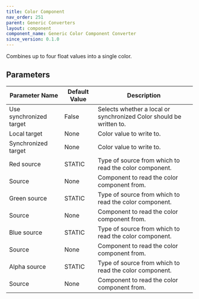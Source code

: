```yaml
---
title: Color Component
nav_order: 251
parent: Generic Converters
layout: component
component_name: Generic Color Component Converter
since_version: 0.1.0
---
```


Combines up to four float values into a single color.

## Parameters

| Parameter Name          | Default Value | Description                                                         |
|-------------------------|---------------|---------------------------------------------------------------------|
| Use synchronized target | False         | Selects whether a local or synchronized Color should be written to. |
| Local target            | None          | Color value to write to.                                            |
| Synchronized target     | None          | Color value to write to.                                            |
| Red source              | STATIC        | Type of source from which to read the color component.              |
| Source                  | None          | Component to read the color component from.                         |
| Green source            | STATIC        | Type of source from which to read the color component.              |
| Source                  | None          | Component to read the color component from.                         |
| Blue source             | STATIC        | Type of source from which to read the color component.              |
| Source                  | None          | Component to read the color component from.                         |
| Alpha source            | STATIC        | Type of source from which to read the color component.              |
| Source                  | None          | Component to read the color component from.                         |